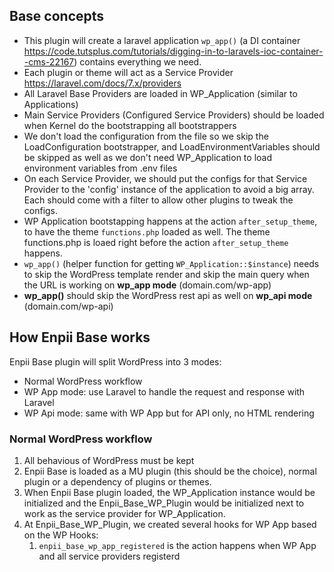 ## Base concepts
- This plugin will create a laravel application `wp_app()` (a DI container https://code.tutsplus.com/tutorials/digging-in-to-laravels-ioc-container--cms-22167) contains everything we need.
- Each plugin or theme will act as a Service Provider https://laravel.com/docs/7.x/providers
- All Laravel Base Providers are loaded in WP_Application (similar to Applications)
- Main Service Providers (Configured Service Providers) should be loaded when Kernel do the bootstrapping all bootstrappers
- We don't load the configuration from the file so we skip the LoadConfiguration bootstrapper, and LoadEnvironmentVariables should be skipped as well as we don't need WP_Application to load environment variables from .env files
- On each Service Provider, we should put the configs for that Service Provider to the 'config' instance of the application to avoid a big array. Each should come with a filter to allow other plugins to tweak the configs.
- WP Application bootstapping happens at the action `after_setup_theme`, to have the theme `functions.php` loaded as well. The theme functions.php is loaed right before the action `after_setup_theme` happens.
- `wp_app()` (helper function for getting `WP_Application::$instance`) needs to skip the WordPress template render and skip the main query when the URL is working on **wp_app mode** (domain.com/wp-app)
- **wp_app()** should skip the WordPress rest api as well on **wp_api mode** (domain.com/wp-api)

## How Enpii Base works
Enpii Base plugin will split WordPress into 3 modes:
- Normal WordPress workflow
- WP App mode: use Laravel to handle the request and response with Laravel
- WP Api mode: same with WP App but for API only, no HTML rendering

### Normal WordPress workflow
1. All behavious of WordPress must be kept
2. Enpii Base is loaded as a MU plugin (this should be the choice), normal plugin or a dependency of plugins or themes.
3. When Enpii Base plugin loaded, the WP_Application instance would be initialized and the Enpii_Base_WP_Plugin would be initialized next to work as the service provider for WP_Application.
4. At Enpii_Base_WP_Plugin, we created several hooks for WP App based on the WP Hooks:
   1. `enpii_base_wp_app_registered` is the action happens when WP App and all service providers registerd
